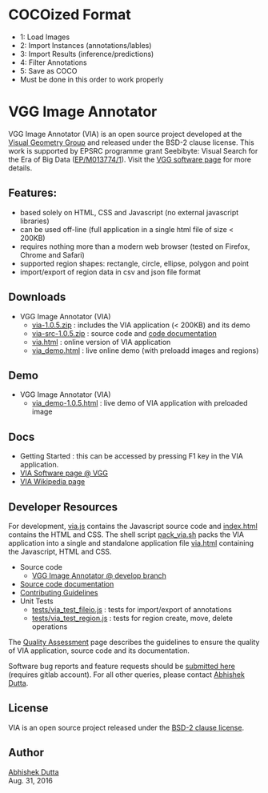 # COCOized Format
  * 1: Load Images
  * 2: Import Instances (annotations/lables)
  * 3: Import Results (inference/predictions)
  * 4: Filter Annotations
  * 5: Save as COCO
  * Must be done in this order to work properly


# VGG Image Annotator

VGG Image Annotator (VIA) is an open source project developed at the
[Visual Geometry Group](http://www.robots.ox.ac.uk/~vgg/) and released under
the BSD-2 clause license. This work is supported by EPSRC programme grant
Seebibyte: Visual Search for the Era of Big Data ([EP/M013774/1](http://www.seebibyte.org/index.html)).
Visit the [VGG software page](http://www.robots.ox.ac.uk/~vgg/software/via/) for more details.


## Features:
  * based solely on HTML, CSS and Javascript (no external javascript libraries)
  * can be used off-line (full application in a single html file of size &lt; 200KB)
  * requires nothing more than a modern web browser (tested on Firefox, Chrome and Safari)
  * supported region shapes: rectangle, circle, ellipse, polygon and point
  * import/export of region data in csv and json file format

## Downloads
 * VGG Image Annotator (VIA)
   * [via-1.0.5.zip](http://www.robots.ox.ac.uk/~vgg/software/via/downloads/via-1.0.5.zip) : includes the VIA application (&lt; 200KB) and its demo
   * [via-src-1.0.5.zip](http://www.robots.ox.ac.uk/~vgg/software/via/downloads/via-src-1.0.5.zip) : source code and [code documentation](https://gitlab.com/vgg/via/blob/master/CodeDoc.md)
   * [via.html](http://www.robots.ox.ac.uk/~vgg/software/via/via.html) : online version of VIA application
   * [via_demo.html](http://www.robots.ox.ac.uk/~vgg/software/via/via_demo.html) : live online demo (with preloadd images and regions)

## Demo
 * VGG Image Annotator (VIA)
   * [via_demo-1.0.5.html](http://www.robots.ox.ac.uk/~vgg/software/via/via_demo.html) : live demo of VIA application with preloaded image

## Docs
 * Getting Started : this can be accessed by pressing F1 key in the VIA application.
 * [VIA Software page @ VGG](http://www.robots.ox.ac.uk/~vgg/software/via/)
 * [VIA Wikipedia page](https://en.wikipedia.org/wiki/VGG_Image_Annotator)

## Developer Resources
For development, [via.js](https://gitlab.com/vgg/via/blob/develop/via.js)
contains the Javascript source code and
[index.html](https://gitlab.com/vgg/via/blob/develop/index.html) contains the
HTML and CSS. The shell script [pack_via.sh](https://gitlab.com/vgg/via/blob/develop/pack_via.sh)
packs the VIA application into a single and standalone application file
[via.html](https://gitlab.com/vgg/via/blob/develop/via.html) containing the
Javascript, HTML and CSS.

 * Source code
   * [VGG Image Annotator @ develop branch](https://gitlab.com/vgg/via/blob/develop)
 * [Source code documentation](https://gitlab.com/vgg/via/blob/develop/CodeDoc.md)
 * [Contributing Guidelines](https://gitlab.com/vgg/via/blob/develop/CONTRIBUTING.md)
 * Unit Tests
   * [tests/via_test_fileio.js](tests/via_test_fileio.js) : tests for import/export of annotations
   * [tests/via_test_region.js](tests/via_test_region.js) : tests for region create, move, delete operations

The [Quality Assessment](https://gitlab.com/vgg/via/blob/develop/QualityAssessment.md)
page describes the guidelines to ensure the quality of VIA application, source
code and its documentation.

Software bug reports and feature requests should be
[submitted here](https://gitlab.com/vgg/via/issues/new) (requires gitlab account).
For all other queries, please contact [Abhishek Dutta](mailto:adutta@robots.ox.ac.uk).

## License
VIA is an open source project released under the
[BSD-2 clause license](https://gitlab.com/vgg/via/blob/master/LICENSE).

## Author
[Abhishek Dutta](mailto:adutta@robots.ox.ac.uk)  
Aug. 31, 2016
